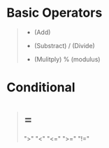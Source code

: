 # Basic Operators
> + (Add)
> - (Substract)
> / (Divide)
> * (Mulitply)
> % (modulus)

# Conditional
> =
> ==
> ">"
> "<"
> "<="
> ">="
> "!="